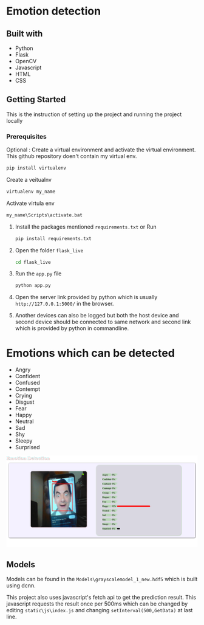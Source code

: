 # Emotion detection
## Built with
- Python
- Flask
- OpenCV
- Javascript
- HTML
- CSS

## Getting Started
This is the instruction of setting up the project and running the project locally
### Prerequisites
 Optional : Create a virtual environment and activate the virtual environment. This github repository doen't contain my virtual env.
```sh
pip install virtualenv
```

Create a veitualnv
```sh
virtualenv my_name
```

Activate virtula env
```sh
my_name\Scripts\activate.bat
```

1. Install the packages mentioned `requirements.txt`
or Run
    ```sh
    pip install requirements.txt
    ```

2. Open the folder `flask_live`
    ```sh
    cd flask_live
    ```

3. Run the `app.py` file
    ```sh
    python app.py
    ```

4. Open the server link provided by python which is usually `http://127.0.0.1:5000/` in the browser.

5. Another devices can also be logged but both the host device and second device should be connected to same network and second link which is provided by python in commandline.


# Emotions which can be detected

- Angry
- Confident
- Confused
- Contempt
- Crying
- Disgust
- Fear
- Happy
- Neutral
- Sad
- Shy
- Sleepy
- Surprised




![Mr bean](https://github.com/Nithin1506200/EmotionDetection/blob/main/mrbean.png)

## Models
Models can be found in the `Models\grayscalemodel_1_new.hdf5` which is built using dcnn.

This project also uses javascript's fetch api to get the prediction result. This javascript requests the result once per 500ms which can be changed by editing `static\js\index.js` and changing `setInterval(500,GetData)` at last line.